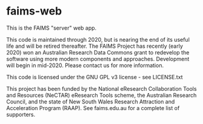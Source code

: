 faims-web
=========

This is the FAIMS "server" web app.

This code is maintained through 2020, but is nearing the end of its useful life and will be retired thereafter. The FAIMS Project has recently (early 2020) won an Australian Research Data Commons grant to redevelop the software using more modern components and approaches. Development will begin in mid-2020. Please contact us for more information.

This code is licensed under the GNU GPL v3 license - see LICENSE.txt

This project has been funded by the National eResearch Collaboration Tools and Resources (NeCTAR) eResearch Tools scheme, the Australian Research Council, and the state of New South Wales Research Attraction and Acceleration Program (RAAP). See faims.edu.au for a complete list of supporters.
